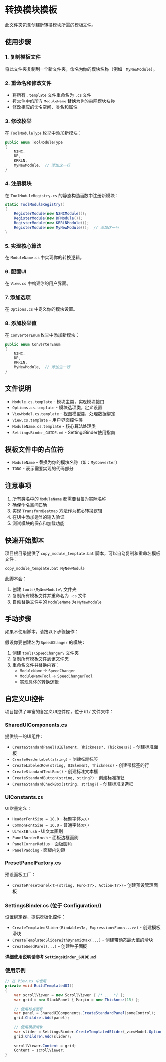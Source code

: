 # 转换模块模板

此文件夹包含创建新转换模块所需的模板文件。

## 使用步骤

### 1. 复制模板文件
将此文件夹复制到一个新文件夹，命名为你的模块名称（例如：`MyNewModule`）。

### 2. 重命名和修改文件
- 将所有 `.template` 文件重命名为 `.cs` 文件
- 将文件中的所有 `ModuleName` 替换为你的实际模块名称
- 修改相应的命名空间、类名和属性

### 3. 修改枚举
在 `ToolModuleType` 枚举中添加新模块：
```csharp
public enum ToolModuleType
{
    N2NC,
    DP,
    KRRLN,
    MyNewModule,  // 添加这一行
}
```

### 4. 注册模块
在 `ToolModuleRegistry.cs` 的静态构造函数中注册新模块：
```csharp
static ToolModuleRegistry()
{
    RegisterModule(new N2NCModule());
    RegisterModule(new DPModule());
    RegisterModule(new KRRLNModule());
    RegisterModule(new MyNewModule());  // 添加这一行
}
```

### 5. 实现核心算法
在 `ModuleName.cs` 中实现你的转换逻辑。

### 6. 配置UI
在 `View.cs` 中构建你的用户界面。

### 7. 添加选项
在 `Options.cs` 中定义你的模块设置。

### 8. 添加枚举值
在 `ConverterEnum` 枚举中添加新模块：
```csharp
public enum ConverterEnum
{
    N2NC,
    DP,
    KRRLN,
    MyNewModule,  // 添加这一行
}
```

## 文件说明

- `Module.cs.template` - 模块主类，实现模块接口
- `Options.cs.template` - 模块选项类，定义设置
- `ViewModel.cs.template` - 视图模型类，处理数据绑定
- `View.cs.template` - 用户界面控件类
- `ModuleName.cs.template` - 核心算法处理类
- `SettingsBinder_GUIDE.md` - SettingsBinder使用指南

## 模板文件中的占位符

- `ModuleName` - 替换为你的模块名称（如：`MyConverter`）
- `TODO` - 表示需要实现的代码部分

## 注意事项

1. 所有类名中的 `ModuleName` 都需要替换为实际名称
2. 确保命名空间正确
3. 实现 `TransformBeatmap` 方法作为核心转换逻辑
4. 在UI中添加适当的输入验证
5. 测试模块的保存和加载功能

## 快速开始脚本

项目根目录提供了 `copy_module_template.bat` 脚本，可以自动复制和重命名模板文件：

```cmd
copy_module_template.bat MyNewModule
```

此脚本会：
1. 创建 `tools\MyNewModule\` 文件夹
2. 复制所有模板文件并重命名为 `.cs` 文件
3. 自动替换文件中的 `ModuleName` 为 `MyNewModule`

## 手动步骤

如果不使用脚本，请按以下步骤操作：

假设你要创建名为 `SpeedChanger` 的模块：

1. 创建 `tools\SpeedChanger\` 文件夹
2. 复制所有模板文件到该文件夹
3. 重命名文件并替换内容：
   - `ModuleName` → `SpeedChanger`
   - `ModuleNameTool` → `SpeedChangerTool`
   - 实现具体的转换逻辑

## 自定义UI控件

项目提供了丰富的自定义UI控件库，位于 `UI/` 文件夹中：

### SharedUIComponents.cs
提供统一的UI组件：

- `CreateStandardPanel(UIElement, Thickness?, Thickness?)` - 创建标准面板
- `CreateHeaderLabel(string)` - 创建标题标签
- `CreateLabeledRow(string, UIElement, Thickness)` - 创建带标签的行
- `CreateStandardTextBox()` - 创建标准文本框
- `CreateStandardButton(string, string?)` - 创建标准按钮
- `CreateStandardCheckBox(string, string?)` - 创建标准复选框

### UIConstants.cs
UI常量定义：

- `HeaderFontSize = 18.0` - 标题字体大小
- `CommonFontSize = 16.0` - 普通字体大小
- `UiTextBrush` - UI文本画刷
- `PanelBorderBrush` - 面板边框画刷
- `PanelCornerRadius` - 面板圆角
- `PanelPadding` - 面板内边距

### PresetPanelFactory.cs
预设面板工厂：

- `CreatePresetPanel<T>(string, Func<T?>, Action<T?>)` - 创建预设管理面板

### SettingsBinder.cs (位于 Configuration/)
设置绑定器，提供模板化控件：

- `CreateTemplatedSlider(Bindable<T>, Expression<Func<...>>)` - 创建模板滑块
- `CreateTemplatedSliderWithDynamicMax(...)` - 创建带动态最大值的滑块
- `CreateSeedPanel(...)` - 创建种子面板

**详细使用说明请参考 `SettingsBinder_GUIDE.md`**

### 使用示例
```csharp
// 在 View.cs 中使用
private void BuildTemplatedUI()
{
    var scrollViewer = new ScrollViewer { /* ... */ };
    var grid = new StackPanel { Margin = new Thickness(15) };
    
    // 使用标准面板
    var panel = SharedUIComponents.CreateStandardPanel(someControl);
    grid.Children.Add(panel);
    
    // 使用模板滑块
    var slider = SettingsBinder.CreateTemplatedSlider(_viewModel.Options, o => o.SomeSetting);
    grid.Children.Add(slider);
    
    scrollViewer.Content = grid;
    Content = scrollViewer;
}
```